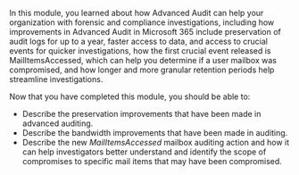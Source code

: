In this module, you learned about how Advanced Audit can help your organization with forensic and compliance investigations, including how improvements in Advanced Audit in Microsoft 365 include preservation of audit logs for up to a year, faster access to data, and access to crucial events for quicker investigations, how the first crucial event released is MailItemsAccessed, which can help you determine if a user mailbox was compromised, and how longer and more granular retention periods help streamline investigations.

Now that you have completed this module, you should be able to:
- Describe the preservation improvements that have been made in advanced auditing.
- Describe the bandwidth improvements that have been made in auditing.
- Describe the new *MailItemsAccessed* mailbox auditing action and how it can help investigators better understand and identify the scope of compromises to specific mail items that may have been compromised.


